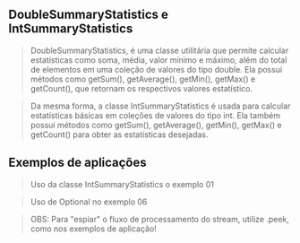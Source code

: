 ## DoubleSummaryStatistics e IntSummaryStatistics
> DoubleSummaryStatistics, é uma classe utilitária que permite calcular estatísticas como soma, média, valor mínimo e máximo, além do total de elementos em uma coleção de valores do tipo double. Ela possui métodos como getSum(), getAverage(), getMin(), getMax() e getCount(), que retornam os respectivos valores estatístico.

> Da mesma forma, a classe IntSummaryStatistics é usada para calcular estatísticas básicas em coleções de valores do tipo int. Ela também possui métodos como getSum(), getAverage(), getMin(), getMax() e getCount() para obter as estatísticas desejadas.


## Exemplos de aplicações
> Uso da classe IntSummaryStatistics o exemplo 01

> Uso de Optional no exemplo 06

>  OBS: Para "espiar" o fluxo de processamento do stream, utilize .peek, como nos exemplos de aplicação!


